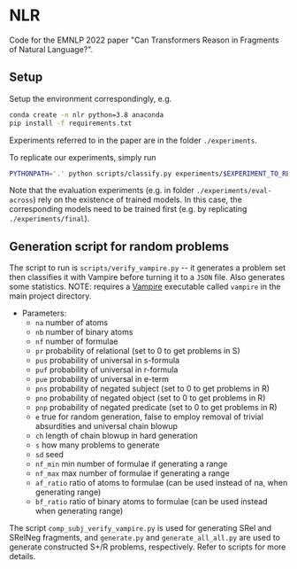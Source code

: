# NLR

Code for the EMNLP 2022 paper "Can Transformers Reason in Fragments of Natural Language?".

## Setup
Setup the environment correspondingly, e.g.

```bash
conda create -n nlr python=3.8 anaconda
pip install -f requirements.txt
```

Experiments referred to in the paper are in the folder `./experiments`.

To replicate our experiments, simply run

```bash
PYTHONPATH='.' python scripts/classify.py experiments/$EXPERIMENT_TO_REPLICATE
```

Note that the evaluation experiments (e.g. in folder `./experiments/eval-across`) rely on the existence of trained models. In this case, the corresponding models need to be trained first (e.g. by replicating `./experiments/final`).

## Generation script for random problems
The script to run is `scripts/verify_vampire.py` -- it generates a problem set then classifies it with Vampire
before turning it to a `JSON` file. Also generates some statistics. NOTE: requires a [Vampire](https://github.com/vprover/vampire) executable called `vampire`
in the main project directory.

- Parameters:
	- `na` number of atoms
	- `nb` number of binary atoms
	- `nf` number of formulae
	- `pr` probability of relational (set to 0 to get problems in S)
	- `pus` probability of universal in s-formula
	- `puf` probability of universal in r-formula
	- `pue` probability of universal in e-term
	- `pns` probability of negated subject (set to 0 to get problems in R)
	- `pno` probability of negated object (set to 0 to get problems in R)
	- `pnp` probability of negated predicate (set to 0 to get problems in R)
	- `e` true for random generation, false to employ removal of trivial absurdities and universal chain blowup
	- `ch` length of chain blowup in hard generation
	- `s` how many problems to generate
	- `sd` seed
    - `nf_min`  min number of formulae if generating a range
    - `nf_max`  max number of formulae if generating a range
    - `af_ratio` ratio of atoms to formulae (can be used instead of na, when generating range)
    - `bf_ratio` ratio of binary atoms to formulae (can be used instead when generating range)
    
The script `comp_subj_verify_vampire.py` is used for generating SRel and SRelNeg fragments, and `generate.py` and `generate_all_all.py` are used to generate constructed S+/R problems, respectively. Refer to scripts for more details. 